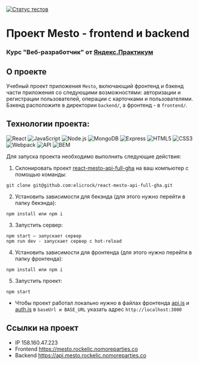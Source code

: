 [![Статус тестов](../../actions/workflows/tests.yml/badge.svg)](../../actions/workflows/tests.yml)

# Проект Mesto - frontend и backend
### Курс "Веб-разработчик" от [Яндекс.Практикум](https://practicum.yandex.ru/web/)

## О проекте
Учебный проект приложения `Mesto`, включающий фронтенд и бэкенд части приложения со следующими возможностями: авторизации и регистрации пользователей, операции с карточками и пользователями. Бэкенд расположите в директории `backend/`, а фронтенд - в `frontend/`. 

## Технологии проекта:
![React](https://img.shields.io/badge/-React-191919?style=for-the-badge&logo=React)
![JavaScript](https://img.shields.io/badge/-JavaScript-191919?style=for-the-badge&logo=JavaScript)
![Node.js](https://img.shields.io/badge/-Nodejs-191919?style=for-the-badge&logo=Node.js)
![MongoDB](https://img.shields.io/badge/-MongoDB-191919?style=for-the-badge&logo=MongoDB)
![Express](https://img.shields.io/badge/-Express-191919?style=for-the-badge&logo=Express)
![HTML5](https://img.shields.io/badge/-HTML5-191919?style=for-the-badge&logo=HTML5&logoColor=red)
![CSS3](https://img.shields.io/badge/-CSS3-191919?style=for-the-badge&logo=CSS3&logoColor=blue)
![Webpack](https://img.shields.io/badge/-Webpack-191919?style=for-the-badge&logo=webpack&logoColor=blue)
![API](https://img.shields.io/badge/-API-191919?style=for-the-badge)
![BEM](https://img.shields.io/badge/-BEM-191919?style=for-the-badge)  

Для запуска проекта необходимо выполнить следующие действия:
1. Склонировать проект [react-mesto-api-full-gha](https://github.com/elicrock/react-mesto-api-full-gha) на ваш компьютер с помощью команды:
```
git clone git@github.com:elicrock/react-mesto-api-full-gha.git
```
2. Установить зависимости для бекэнда (для этого нужно перейти в папку бекэнда):
```
npm install или npm i
```
3. Запустить сервер:
```
npm start — запускает сервер
npm run dev - запускает сервер с hot-reload
```
4. Установить зависимости для фронтенда (для этого нужно перейти в папку фронтенда):
```
npm install или npm i
```
5. Запустить проект:
```
npm start
```

* Чтобы проект работал локально нужно в файлах фронтенда [api.js](https://github.com/elicrock/react-mesto-api-full-gha/blob/main/frontend/src/utils/api.js) и [auth.js](https://github.com/elicrock/react-mesto-api-full-gha/blob/main/frontend/src/utils/auth.js) в `baseUrl и BASE_URL` указать адрес `http://localhost:3000`

## Ссылки на проект
* IP 158.160.47.223
* Frontend https://mesto.rockelic.nomoreparties.co
* Backend https://api.mesto.rockelic.nomoreparties.co
